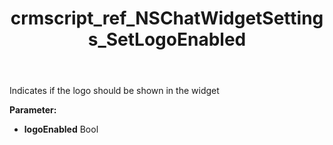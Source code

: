 ﻿---
title: crmscript_ref_NSChatWidgetSettings_SetLogoEnabled
description: NSChatWidgetSettings.SetLogoEnabled(Bool logoEnabled)
intellisense: NSChatWidgetSettings.SetLogoEnabled
keywords: NSChatWidgetSettings, GetLogoEnabled
so.topic: reference
---

Indicates if the logo should be shown in the widget

**Parameter:** 
 - **logoEnabled** Bool


